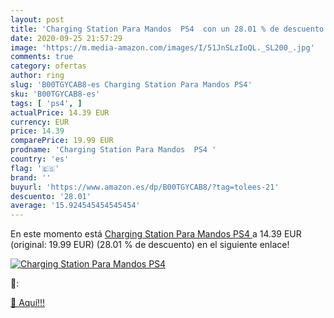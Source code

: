 ```yaml
---
layout: post
title: 'Charging Station Para Mandos  PS4  con un 28.01 % de descuento'
date: 2020-09-25 21:57:29
image: 'https://m.media-amazon.com/images/I/51JnSLzIoQL._SL200_.jpg'
comments: true
category: ofertas
author: ring
slug: 'B00TGYCAB8-es Charging Station Para Mandos PS4'
sku: 'B00TGYCAB8-es'
tags: [ 'ps4', ]
actualPrice: 14.39 EUR
currency: EUR
price: 14.39
comparePrice: 19.99 EUR
prodname: 'Charging Station Para Mandos  PS4 '
country: 'es'
flag: '🇪🇸'
brand: ''
buyurl: 'https://www.amazon.es/dp/B00TGYCAB8/?tag=tolees-21'
descuento: '28.01'
average: '15.924545454545454'
---
```


En este momento está [Charging Station Para Mandos  PS4 ](https://www.amazon.es/dp/B00TGYCAB8/?tag=tolees-21) a 14.39 EUR (original: 19.99 EUR) (28.01 %  de descuento) en el siguiente enlace!

[![Charging Station Para Mandos  PS4 ](https://m.media-amazon.com/images/I/51JnSLzIoQL._SL200_.jpg)](https://www.amazon.es/dp/B00TGYCAB8/?tag=tolees-21)

🔎:


[🛒 Aquí!!!](https://www.amazon.es/dp/B00TGYCAB8/?tag=tolees-21)
